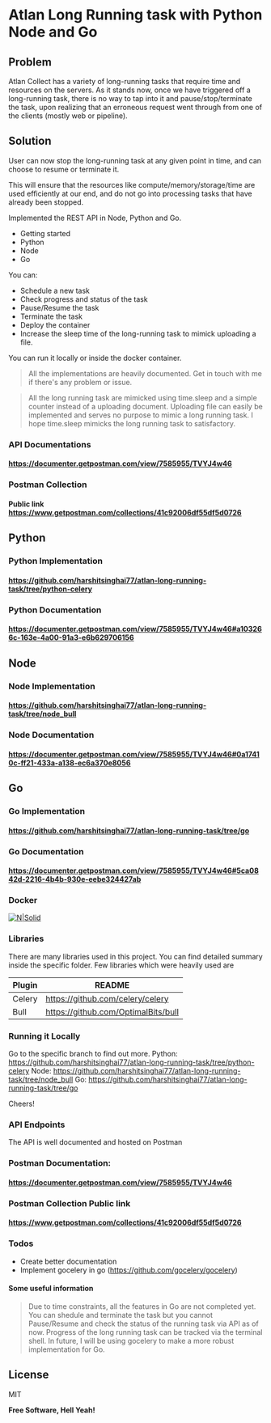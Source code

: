 # Atlan Long Running task with Python Node and Go 

## Problem
Atlan Collect has a variety of long-running tasks that require time and resources on the servers. As it stands now, once we have triggered off a long-running task, there is no way to tap into it and pause/stop/terminate the task, upon realizing that an erroneous request went through from one of the clients (mostly web or pipeline).

## Solution
User can now stop the long-running task at any given point in time, and can choose to resume or terminate it.

This will ensure that the resources like compute/memory/storage/time are used efficiently at our end, and do not go into processing tasks that have already been stopped.

Implemented the REST API in Node, Python and Go.

  - Getting started 
  - Python
  - Node
  - Go

You can:
  - Schedule a new task
  - Check progress and status of the task
  - Pause/Resume the task
  - Terminate the task
  - Deploy the container
  - Increase the sleep time of the long-running task to mimick uploading a file.

You can run it locally or inside the docker container.
> All the implementations are heavily documented. Get in touch with me if there's any problem or issue.

> All the long running task are mimicked using time.sleep and a simple counter instead of a uploading document. Uploading file can easily be implemented and serves no purpose to mimic a long running task. I hope time.sleep mimicks the long running task to satisfactory. 

### API Documentations
#### https://documenter.getpostman.com/view/7585955/TVYJ4w46

### Postman Collection 
#### Public link https://www.getpostman.com/collections/41c92006df55df5d0726

## Python
### Python Implementation
#### https://github.com/harshitsinghai77/atlan-long-running-task/tree/python-celery

### Python Documentation
#### https://documenter.getpostman.com/view/7585955/TVYJ4w46#a103266c-163e-4a00-91a3-e6b629706156

## Node

### Node Implementation
#### https://github.com/harshitsinghai77/atlan-long-running-task/tree/node_bull

### Node Documentation
#### https://documenter.getpostman.com/view/7585955/TVYJ4w46#0a17410c-ff21-433a-a138-ec6a370e8056

## Go

### Go Implementation
#### https://github.com/harshitsinghai77/atlan-long-running-task/tree/go

### Go Documentation
#### https://documenter.getpostman.com/view/7585955/TVYJ4w46#5ca0842d-2216-4b4b-930e-eebe324427ab

### Docker
[![N|Solid](https://i.ibb.co/0GSDfJx/all-docker.png)](https://i.ibb.co/0GSDfJx/all-docker.png)


### Libraries 

There are many libraries used in this project. You can find detailed summary inside the specific folder.
Few libraries which were heavily used are

| Plugin | README |
| ------ | ------ |
| Celery | https://github.com/celery/celery |
| Bull | https://github.com/OptimalBits/bull |

### Running it Locally
Go to the specific branch to find out more.
Python: https://github.com/harshitsinghai77/atlan-long-running-task/tree/python-celery
Node: https://github.com/harshitsinghai77/atlan-long-running-task/tree/node_bull
Go: https://github.com/harshitsinghai77/atlan-long-running-task/tree/go

Cheers!

### API Endpoints
The API is well documented and hosted on Postman

### Postman Documentation:
#### https://documenter.getpostman.com/view/7585955/TVYJ4w46

### Postman Collection Public link
#### https://www.getpostman.com/collections/41c92006df55df5d0726

### Todos

 - Create better documentation
 - Implement gocelery in go (https://github.com/gocelery/gocelery)

#### Some useful information
> Due to time constraints, all the features in Go are not completed yet. You can shedule and terminate the task but you cannot Pause/Resume and check the status of the running task via API as of now. Progress of the long running task can be tracked via the terminal shell. In future, I will be using gocelery to make a more robust implementation for Go. 

License
----

MIT


**Free Software, Hell Yeah!**
